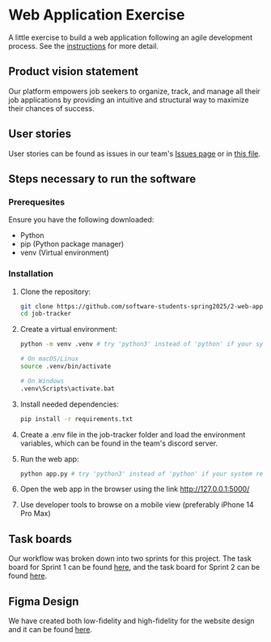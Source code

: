 # Web Application Exercise

A little exercise to build a web application following an agile development process. See the [instructions](instructions.md) for more detail.

## Product vision statement

Our platform empowers job seekers to organize, track, and manage all their job applications by providing an intuitive and structural way to maximize their chances of success.  

## User stories

User stories can be found as issues in our team's [Issues page](https://github.com/software-students-spring2025/2-web-app-anything/issues?q=is%3Aissue%20) or in [this file](./user-stories.md). 

## Steps necessary to run the software

### Prerequesites

Ensure you have the following downloaded:
- Python 
- pip (Python package manager)
- venv (Virtual environment)

### Installation

1. Clone the repository:
    ```sh
    git clone https://github.com/software-students-spring2025/2-web-app-anything
    cd job-tracker
   ```
   
2. Create a virtual environment:
    ```sh
    python -m venv .venv # try 'python3' instead of 'python' if your system requires it

    # On macOS/Linux
    source .venv/bin/activate

    # On Windows
    .venv\Scripts\activate.bat
    ```

3. Install needed dependencies:
   ```sh
   pip install -r requirements.txt
   ```

4. Create a .env file in the job-tracker folder and load the environment variables, which can be found in the team's discord server.


5. Run the web app:
   ```sh
   python app.py # try 'python3' instead of 'python' if your system requires it
   ```

6. Open the web app in the browser using the link http://127.0.0.1:5000/

7. Use developer tools to browse on a mobile view (preferably iPhone 14 Pro Max)

## Task boards

Our workflow was broken down into two sprints for this project. The task board for Sprint 1 can be found [here](https://github.com/orgs/software-students-spring2025/projects/40), and the task board for Sprint 2 can be found [here](https://github.com/orgs/software-students-spring2025/projects/44).

## Figma Design

We have created both low-fidelity and high-fidelity for the website design and it can be found [here](https://www.figma.com/design/E8Zts9lPw8aI4A8I0yFpZB/Proj2?node-id=0-1&t=FvQsGjv0FRIx74oT-1).